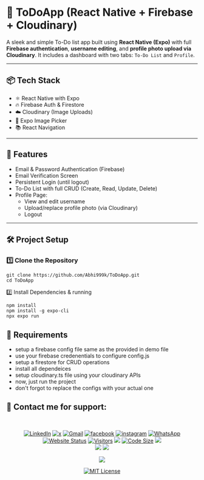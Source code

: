# 📱 ToDoApp (React Native + Firebase + Cloudinary)

A sleek and simple To-Do list app built using **React Native (Expo)** with full **Firebase authentication**, **username editing**, and **profile photo upload via Cloudinary**. It includes a dashboard with two tabs: `To-Do List` and `Profile`.

---

## 📦 Tech Stack

- ⚛️ React Native with Expo
- 🔥 Firebase Auth & Firestore
- ☁️ Cloudinary (Image Uploads)
- 📱 Expo Image Picker
- 📚 React Navigation

---

## 🚀 Features

- Email & Password Authentication (Firebase)
- Email Verification Screen
- Persistent Login (until logout)
- To-Do List with full CRUD (Create, Read, Update, Delete)
- Profile Page:
  - View and edit username
  - Upload/replace profile photo (via Cloudinary)
  - Logout

---

## 🛠️ Project Setup

### 1️⃣ Clone the Repository

```
git clone https://github.com/Abhi999k/ToDoApp.git
cd ToDoApp
```
2️⃣ Install Dependencies & running 
```
npm install
npm install -g expo-cli
npx expo run
```
## 🚀 Requirements

- setup a firebase config file same as the provided in demo file
- use your firebase credenentials to configure config.js
- setup a firestore for CRUD operations 
- install all dependeices
- setup cloudinary.ts file using your cloudinary APIs
- now, just run the project
- don't forgot to replace the configs with your actual one<br>

## 📱 Contact me for support:
<br><div align="center">
  
<a href="https://www.linkedin.com/in/abhishek-kaushik-b677a2260/" target="_blank"><img alt="LinkedIn" src="https://img.shields.io/badge/linkedin%20-%230077B5.svg?&style=for-the-badge&logo=linkedin&logoColor=white"/></a>
<a href="https://www.x.com/Abhishek_9900" target="_blank"><img alt="x" src="https://img.shields.io/badge/twitter-%2300acee.svg?&style=for-the-badge&logo=twitter&logoColor=white"/></a>
<a href="mailto:panditak095@gmail.com"><img alt="Gmail" src="https://img.shields.io/badge/Gmail-D14836?style=for-the-badge&logo=gmail&logoColor=white"/></a>
<a href="https://www.facebook.com/Abhishek.Kaushik0" target="_blank"><img alt="facebook" src="https://img.shields.io/badge/facebook-%232E87FB.svg?&style=for-the-badge&logo=facebook&logoColor=white"/></a>
<a href="https://www.instagram.com/rangbaaz_abhishek__/" target="_blank"><img alt="instagram" src="https://img.shields.io/badge/instagram-%23000000.svg?&style=for-the-badge&logo=instagram&logoColor=white"/></a> 
<a href="https://wa.me/917017212992?text=Hello%2C%20I%20want%20to%20connect%20with%20you!" target="_blank"><img src="https://img.shields.io/badge/WhatsApp-25D366?style=for-the-badge&logo=whatsapp&logoColor=white" alt="WhatsApp"/></a>
<br>
[![Website Status](https://img.shields.io/website?url=https://github.com/Abhi999k/portfolio)](https://github.com/Abhi999k/Personal_Portfolio)
[![Visitors](https://visitor-badge.laobi.icu/badge?page_id=Abhi999k.portfolio)](https://github.com/Abhi999k/Personal_Portfolio)
<img src="https://sloc.xyz/github/Abhi999k/Personal_Portfolio"/>
[![Code Size](https://img.shields.io/github/languages/code-size/Abhi999k/portfolio)](https://github.com/Abhi999k/Personal_Portfolio)
<img src="https://img.shields.io/github/contributors/Abhi999k/Personal_Portfolio?color=2b9348" >
<br>
<img src="https://img.shields.io/github/stars/Abhi999k/Personal_Portfolio"/>
<img src="https://img.shields.io/github/forks/Abhi999k/Personal_Portfolio"/>

<img src="https://raw.githubusercontent.com/Abhi999k/Abhi999k/main/Assets/Credit.svg">
  

[![MIT License](https://img.shields.io/badge/License-MIT-blue.svg)](LICENSE)
</div>





